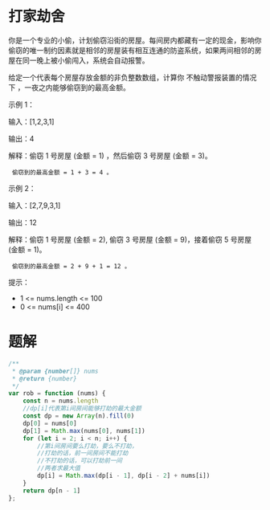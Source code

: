 # 打家劫舍


你是一个专业的小偷，计划偷窃沿街的房屋。每间房内都藏有一定的现金，影响你偷窃的唯一制约因素就是相邻的房屋装有相互连通的防盗系统，如果两间相邻的房屋在同一晚上被小偷闯入，系统会自动报警。

给定一个代表每个房屋存放金额的非负整数数组，计算你 不触动警报装置的情况下 ，一夜之内能够偷窃到的最高金额。

 

示例 1：

输入：[1,2,3,1]

输出：4

解释：偷窃 1 号房屋 (金额 = 1) ，然后偷窃 3 号房屋 (金额 = 3)。

     偷窃到的最高金额 = 1 + 3 = 4 。

示例 2：

输入：[2,7,9,3,1]

输出：12

解释：偷窃 1 号房屋 (金额 = 2), 偷窃 3 号房屋 (金额 = 9)，接着偷窃 5 号房屋 (金额 = 1)。

     偷窃到的最高金额 = 2 + 9 + 1 = 12 。

 

提示：

* 1 <= nums.length <= 100
* 0 <= nums[i] <= 400


# 题解
```js
/**
 * @param {number[]} nums
 * @return {number}
 */
var rob = function (nums) {
    const n = nums.length
    //dp[i]代表第i间房间能够打劫的最大金额
    const dp = new Array(n).fill(0)
    dp[0] = nums[0]
    dp[1] = Math.max(nums[0], nums[1])
    for (let i = 2; i < n; i++) {
        //第i间房间要么打劫，要么不打劫，
        //打劫的话，前一间房间不能打劫
        //不打劫的话，可以打劫前一间
        //两者求最大值
        dp[i] = Math.max(dp[i - 1], dp[i - 2] + nums[i])
    }
    return dp[n - 1]
};
```